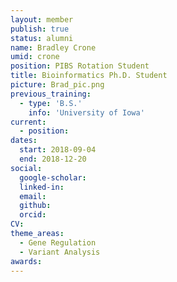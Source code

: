```yaml
---
layout: member
publish: true
status: alumni
name: Bradley Crone
umid: crone
position: PIBS Rotation Student
title: Bioinformatics Ph.D. Student
picture: Brad_pic.png
previous_training:
  - type: 'B.S.'
    info: 'University of Iowa'
current:
  - position:
dates:
  start: 2018-09-04
  end: 2018-12-20
social: 
  google-scholar: 
  linked-in: 
  email: 
  github:
  orcid:
CV: 
theme_areas:
  - Gene Regulation
  - Variant Analysis
awards:
---
```

